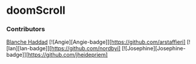 # doomScroll

### Contributors
 [Blanche Haddad](https://github.com/BHaddad1)
 [![Angie][Angie-badge]][https://github.com/arstaffieri]
 [![Ian][Ian-badge]][https://github.com/nordbyi]
 [![Josephine][Josephine-badge]][https://github.com/jheidepriem]
